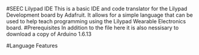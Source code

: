 #SEEC Lilypad IDE
This is a basic IDE and code translator for the Lilypad Development board by Adafruit. 
It allows for a simple language that can be used to help teach programming using the Lilypad Wearable Electronics board. 
#Prerequisites
In addition to the file here it is also nessisary to download a copy of Arduino 1.6.13 

#Language Features

